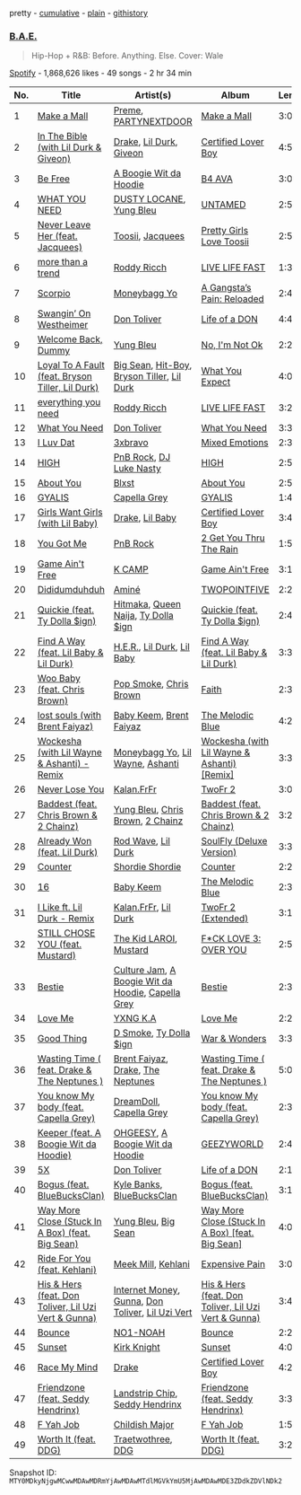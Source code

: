pretty - [cumulative](/playlists/cumulative/37i9dQZF1DWX3387IZmjNa.md) - [plain](/playlists/plain/37i9dQZF1DWX3387IZmjNa) - [githistory](https://github.githistory.xyz/mackorone/spotify-playlist-archive/blob/main/playlists/plain/37i9dQZF1DWX3387IZmjNa)

### [B.A.E.](https://open.spotify.com/playlist/37i9dQZF1DWX3387IZmjNa)

> Hip\-Hop + R&B: Before\. Anything\. Else\. Cover: Wale

[Spotify](https://open.spotify.com/user/spotify) - 1,868,626 likes - 49 songs - 2 hr 34 min

| No. | Title | Artist(s) | Album | Length |
|---|---|---|---|---|
| 1 | [Make a Mall](https://open.spotify.com/track/3IXAiQPAN5FXsETn9Gk3PR) | [Preme](https://open.spotify.com/artist/0bdJZl7TDeiymDYzMJnVh2), [PARTYNEXTDOOR](https://open.spotify.com/artist/2HPaUgqeutzr3jx5a9WyDV) | [Make a Mall](https://open.spotify.com/album/4oCeqTNixwJLgsPjJmW5z2) | 3:02 |
| 2 | [In The Bible \(with Lil Durk & Giveon\)](https://open.spotify.com/track/61S79KIVA4I9FXbnsylEHT) | [Drake](https://open.spotify.com/artist/3TVXtAsR1Inumwj472S9r4), [Lil Durk](https://open.spotify.com/artist/3hcs9uc56yIGFCSy9leWe7), [Giveon](https://open.spotify.com/artist/4fxd5Ee7UefO4CUXgwJ7IP) | [Certified Lover Boy](https://open.spotify.com/album/3SpBlxme9WbeQdI9kx7KAV) | 4:56 |
| 3 | [Be Free](https://open.spotify.com/track/35uYYHfPcA5zcl8IeVXxOb) | [A Boogie Wit da Hoodie](https://open.spotify.com/artist/31W5EY0aAly4Qieq6OFu6I) | [B4 AVA](https://open.spotify.com/album/1VxVQAgekwkFo8yoXvFZ8o) | 3:08 |
| 4 | [WHAT YOU NEED](https://open.spotify.com/track/1rmnTmLl06RQLJmEpe36ve) | [DUSTY LOCANE](https://open.spotify.com/artist/22hWz22JAmIhIEp0u1X01L), [Yung Bleu](https://open.spotify.com/artist/3KNIG74xSTc3dj0TRy7pGX) | [UNTAMED](https://open.spotify.com/album/1LM4qNXzxeL4ptfUOeUQwV) | 2:55 |
| 5 | [Never Leave Her \(feat\. Jacquees\)](https://open.spotify.com/track/3i9k5M8xkZZ7LFAeMZBT4m) | [Toosii](https://open.spotify.com/artist/6BH1xcDkwbbyrLMUKECsW1), [Jacquees](https://open.spotify.com/artist/4tMm1dU6Gn04VAZ9ClHcIZ) | [Pretty Girls Love Toosii](https://open.spotify.com/album/68Bd8NriH6kXs9oedITPkq) | 2:54 |
| 6 | [more than a trend](https://open.spotify.com/track/0yk8VLT5BXbqHK8DZD3xUg) | [Roddy Ricch](https://open.spotify.com/artist/757aE44tKEUQEqRuT6GnEB) | [LIVE LIFE FAST](https://open.spotify.com/album/1eVrpJbHRLBbioB9sb5b94) | 1:36 |
| 7 | [Scorpio](https://open.spotify.com/track/0LlFMKD7MAHwOqkIBsHui6) | [Moneybagg Yo](https://open.spotify.com/artist/3tJoFztHeIJkJWMrx0td2f) | [A Gangsta’s Pain: Reloaded](https://open.spotify.com/album/78L6XKTChkf0M5SK3oogk3) | 2:45 |
| 8 | [Swangin’ On Westheimer](https://open.spotify.com/track/0sze9rycXZswg5emYTFklv) | [Don Toliver](https://open.spotify.com/artist/4Gso3d4CscCijv0lmajZWs) | [Life of a DON](https://open.spotify.com/album/2WmJ5wp5wKBlIJE6FDAIBJ) | 4:48 |
| 9 | [Welcome Back, Dummy](https://open.spotify.com/track/6cm2FXJjs4YtaccHczvN1Y) | [Yung Bleu](https://open.spotify.com/artist/3KNIG74xSTc3dj0TRy7pGX) | [No, I'm Not Ok](https://open.spotify.com/album/6O3xoiaAe3klssyrO17uNS) | 2:23 |
| 10 | [Loyal To A Fault \(feat\. Bryson Tiller, Lil Durk\)](https://open.spotify.com/track/6QTTPp4rzMqcbWWzgrGf9c) | [Big Sean](https://open.spotify.com/artist/0c173mlxpT3dSFRgMO8XPh), [Hit\-Boy](https://open.spotify.com/artist/6q3p11nP1p80Ey6LrOOSed), [Bryson Tiller](https://open.spotify.com/artist/2EMAnMvWE2eb56ToJVfCWs), [Lil Durk](https://open.spotify.com/artist/3hcs9uc56yIGFCSy9leWe7) | [What You Expect](https://open.spotify.com/album/6aLBUWVN4WcBAJeJ7nI6j1) | 4:03 |
| 11 | [everything you need](https://open.spotify.com/track/5ZD0MkX1FadkqYwhCCmAiv) | [Roddy Ricch](https://open.spotify.com/artist/757aE44tKEUQEqRuT6GnEB) | [LIVE LIFE FAST](https://open.spotify.com/album/1eVrpJbHRLBbioB9sb5b94) | 3:27 |
| 12 | [What You Need](https://open.spotify.com/track/6LcX2hBbXaJcK4AuefE936) | [Don Toliver](https://open.spotify.com/artist/4Gso3d4CscCijv0lmajZWs) | [What You Need](https://open.spotify.com/album/73woFqDhh7dKipDzYyHJwZ) | 3:37 |
| 13 | [I Luv Dat](https://open.spotify.com/track/4pOHXEWncM34G4t57veFtl) | [3xbravo](https://open.spotify.com/artist/0lPZJTNurUF05u2JHm48cH) | [Mixed Emotions](https://open.spotify.com/album/60D4MdGC0mm4MG1TVLiS32) | 2:33 |
| 14 | [HIGH](https://open.spotify.com/track/7cZxllNvqJrFaU4op9YvK6) | [PnB Rock](https://open.spotify.com/artist/21WS9wngs9AqFckK7yYJPM), [DJ Luke Nasty](https://open.spotify.com/artist/1yZwlOVsfrp4wb6d29KkGM) | [HIGH](https://open.spotify.com/album/0GQDQ69wAjCuWWre6M4pgA) | 2:50 |
| 15 | [About You](https://open.spotify.com/track/0P9lyICk63dqZSqXV2HBP0) | [Blxst](https://open.spotify.com/artist/4qXC0i02bSFstECuXP2ZpL) | [About You](https://open.spotify.com/album/24i8TDxRtaHGSDiWjVyseC) | 2:50 |
| 16 | [GYALIS](https://open.spotify.com/track/7wpyrkjEgz7W1vNYDxMKrF) | [Capella Grey](https://open.spotify.com/artist/59HbaJ5E8ud7FNLGqUN1KH) | [GYALIS](https://open.spotify.com/album/7GbE1XjMbpkSxGkmUr7Ck4) | 1:45 |
| 17 | [Girls Want Girls \(with Lil Baby\)](https://open.spotify.com/track/37Nqx7iavZpotJSDXZWbJ3) | [Drake](https://open.spotify.com/artist/3TVXtAsR1Inumwj472S9r4), [Lil Baby](https://open.spotify.com/artist/5f7VJjfbwm532GiveGC0ZK) | [Certified Lover Boy](https://open.spotify.com/album/3SpBlxme9WbeQdI9kx7KAV) | 3:41 |
| 18 | [You Got Me](https://open.spotify.com/track/1T095p75wC8BqEYlk0ld56) | [PnB Rock](https://open.spotify.com/artist/21WS9wngs9AqFckK7yYJPM) | [2 Get You Thru The Rain](https://open.spotify.com/album/5AWE3CWvvlvpBBqKIjTrji) | 1:51 |
| 19 | [Game Ain't Free](https://open.spotify.com/track/6WwCIegTNeoJ7lnlhxTEgo) | [K CAMP](https://open.spotify.com/artist/5bgfj5zUoWpyeVatGDjn6H) | [Game Ain't Free](https://open.spotify.com/album/6Ce9z3M2qm4qbbIGANEFkR) | 3:16 |
| 20 | [Dididumduhduh](https://open.spotify.com/track/4qEmZddPnyEpGkHeGTNmWa) | [Aminé](https://open.spotify.com/artist/3Gm5F95VdRxW3mqCn8RPBJ) | [TWOPOINTFIVE](https://open.spotify.com/album/0KkHzH0uia9zwPbrCbS6NY) | 2:26 |
| 21 | [Quickie \(feat\. Ty Dolla $ign\)](https://open.spotify.com/track/5rQ7HbJhF28EnrZc7wdUYr) | [Hitmaka](https://open.spotify.com/artist/1VeOsE6gNwoBsIAinCAb3l), [Queen Naija](https://open.spotify.com/artist/3nViOFa3kZW8OMSNOzwr98), [Ty Dolla $ign](https://open.spotify.com/artist/7c0XG5cIJTrrAgEC3ULPiq) | [Quickie \(feat\. Ty Dolla $ign\)](https://open.spotify.com/album/0lm4qgoN2ztdPUghOOYxaT) | 2:48 |
| 22 | [Find A Way \(feat\. Lil Baby & Lil Durk\)](https://open.spotify.com/track/4yIH4PcUVivcxNTy1ETMZ3) | [H.E.R.](https://open.spotify.com/artist/3Y7RZ31TRPVadSFVy1o8os), [Lil Durk](https://open.spotify.com/artist/3hcs9uc56yIGFCSy9leWe7), [Lil Baby](https://open.spotify.com/artist/5f7VJjfbwm532GiveGC0ZK) | [Find A Way \(feat\. Lil Baby & Lil Durk\)](https://open.spotify.com/album/2DKCodaPZGRpDuDFSIctBN) | 3:32 |
| 23 | [Woo Baby \(feat\. Chris Brown\)](https://open.spotify.com/track/58T4yPLn4NjBYXfRxeweyM) | [Pop Smoke](https://open.spotify.com/artist/0eDvMgVFoNV3TpwtrVCoTj), [Chris Brown](https://open.spotify.com/artist/7bXgB6jMjp9ATFy66eO08Z) | [Faith](https://open.spotify.com/album/2MlT9dGKoGH2hsfcz7UUXL) | 2:36 |
| 24 | [lost souls \(with Brent Faiyaz\)](https://open.spotify.com/track/02rdXe0KhMe8p6ZHzYtuw0) | [Baby Keem](https://open.spotify.com/artist/5SXuuuRpukkTvsLuUknva1), [Brent Faiyaz](https://open.spotify.com/artist/3tlXnStJ1fFhdScmQeLpuG) | [The Melodic Blue](https://open.spotify.com/album/7n23fjZTviIUnHyvZGQjni) | 4:29 |
| 25 | [Wockesha \(with Lil Wayne & Ashanti\) \- Remix](https://open.spotify.com/track/3mLx5JNbIi12thSZ4ExWHg) | [Moneybagg Yo](https://open.spotify.com/artist/3tJoFztHeIJkJWMrx0td2f), [Lil Wayne](https://open.spotify.com/artist/55Aa2cqylxrFIXC767Z865), [Ashanti](https://open.spotify.com/artist/5rkVyNGXEgeUqKkB5ccK83) | [Wockesha \(with Lil Wayne & Ashanti\) \[Remix\]](https://open.spotify.com/album/13TVZ98zVHDrUkX9hSElAk) | 3:37 |
| 26 | [Never Lose You](https://open.spotify.com/track/2S16czIeUR0vS7fwq5Fv7T) | [Kalan.FrFr](https://open.spotify.com/artist/47TMF0JlFsz01KilGzc5Ly) | [TwoFr 2](https://open.spotify.com/album/6IFG8yV0MHsyAaZxbDHzlK) | 3:01 |
| 27 | [Baddest \(feat\. Chris Brown & 2 Chainz\)](https://open.spotify.com/track/2CDVqsGGkf2v1tMETt3fq5) | [Yung Bleu](https://open.spotify.com/artist/3KNIG74xSTc3dj0TRy7pGX), [Chris Brown](https://open.spotify.com/artist/7bXgB6jMjp9ATFy66eO08Z), [2 Chainz](https://open.spotify.com/artist/17lzZA2AlOHwCwFALHttmp) | [Baddest \(feat\. Chris Brown & 2 Chainz\)](https://open.spotify.com/album/3ERp6sI91Flu5Onq9me2pV) | 3:22 |
| 28 | [Already Won \(feat\. Lil Durk\)](https://open.spotify.com/track/2wOnrN7fkzV4NsLqym2C6O) | [Rod Wave](https://open.spotify.com/artist/45TgXXqMDdF8BkjA83OM7z), [Lil Durk](https://open.spotify.com/artist/3hcs9uc56yIGFCSy9leWe7) | [SoulFly \(Deluxe Version\)](https://open.spotify.com/album/15BnishwaiZhh0ZY3fnxMN) | 3:32 |
| 29 | [Counter](https://open.spotify.com/track/4W4lWW8HQITbAe96R0APIh) | [Shordie Shordie](https://open.spotify.com/artist/5fyvTyetDr7gvLafBsEEhU) | [Counter](https://open.spotify.com/album/35MFJBhiYKKm3Vsybpsk29) | 2:26 |
| 30 | [16](https://open.spotify.com/track/1Is8hGpkGMiePASAxBluxM) | [Baby Keem](https://open.spotify.com/artist/5SXuuuRpukkTvsLuUknva1) | [The Melodic Blue](https://open.spotify.com/album/3r46DPIQeBQbjvjjV5mXGg) | 2:36 |
| 31 | [I Like ft\. Lil Durk \- Remix](https://open.spotify.com/track/607kN00EPahVTsTCzuAGHJ) | [Kalan.FrFr](https://open.spotify.com/artist/47TMF0JlFsz01KilGzc5Ly), [Lil Durk](https://open.spotify.com/artist/3hcs9uc56yIGFCSy9leWe7) | [TwoFr 2 \(Extended\)](https://open.spotify.com/album/29OibCCL3P8GQDAAcEwbcO) | 3:17 |
| 32 | [STILL CHOSE YOU \(feat\. Mustard\)](https://open.spotify.com/track/637YZncqOkeFzcTmr7YijJ) | [The Kid LAROI](https://open.spotify.com/artist/2tIP7SsRs7vjIcLrU85W8J), [Mustard](https://open.spotify.com/artist/0YinUQ50QDB7ZxSCLyQ40k) | [F\*CK LOVE 3: OVER YOU](https://open.spotify.com/album/4bZJWQhHKJckFLJuYdvyX2) | 2:51 |
| 33 | [Bestie](https://open.spotify.com/track/4RJ2tHMoFQbUus12u1hB5l) | [Culture Jam](https://open.spotify.com/artist/3NbMf2TTL0tcjISP5AFgzf), [A Boogie Wit da Hoodie](https://open.spotify.com/artist/31W5EY0aAly4Qieq6OFu6I), [Capella Grey](https://open.spotify.com/artist/59HbaJ5E8ud7FNLGqUN1KH) | [Bestie](https://open.spotify.com/album/2wNYpDzwgeSbxSc8dVXcev) | 2:33 |
| 34 | [Love Me](https://open.spotify.com/track/2PxUUGpUBoHcDUrPKNstTE) | [YXNG K.A](https://open.spotify.com/artist/3BBujITyfgwyXTQliFzUNH) | [Love Me](https://open.spotify.com/album/0TUe5E3BQ38hBXglAijbNx) | 2:26 |
| 35 | [Good Thing](https://open.spotify.com/track/2Ss2x0xjGRsOXZiYslCKQE) | [D Smoke](https://open.spotify.com/artist/23rK0hajv5ix2yPM4IIgOo), [Ty Dolla $ign](https://open.spotify.com/artist/7c0XG5cIJTrrAgEC3ULPiq) | [War & Wonders](https://open.spotify.com/album/6yXIl5A3rqnIEW6kMX3NwN) | 3:39 |
| 36 | [Wasting Time \( feat\. Drake & The Neptunes \)](https://open.spotify.com/track/48WidxP9CqyYtk97pwGZ3c) | [Brent Faiyaz](https://open.spotify.com/artist/3tlXnStJ1fFhdScmQeLpuG), [Drake](https://open.spotify.com/artist/3TVXtAsR1Inumwj472S9r4), [The Neptunes](https://open.spotify.com/artist/0KuF7reCTOZwV7YJnHQqgr) | [Wasting Time \( feat\. Drake & The Neptunes \)](https://open.spotify.com/album/2brWccDLT5vREu0FxqH6Az) | 5:01 |
| 37 | [You know My body \(feat\. Capella Grey\)](https://open.spotify.com/track/2OjabQl4Ti8FIGslOb0pPI) | [DreamDoll](https://open.spotify.com/artist/1nsdnHv49z0H5oPj3sJ3to), [Capella Grey](https://open.spotify.com/artist/59HbaJ5E8ud7FNLGqUN1KH) | [You know My body \(feat\. Capella Grey\)](https://open.spotify.com/album/2TJan1yGyJ1Rq6IissY9Gu) | 2:35 |
| 38 | [Keeper \(feat\. A Boogie Wit da Hoodie\)](https://open.spotify.com/track/5b2CRPYt0QNA0jaCJNIIdn) | [OHGEESY](https://open.spotify.com/artist/3ppQEG71r7jVpI8RudzycF), [A Boogie Wit da Hoodie](https://open.spotify.com/artist/31W5EY0aAly4Qieq6OFu6I) | [GEEZYWORLD](https://open.spotify.com/album/0kNhJM4dXKfsKbCERz7QBg) | 2:49 |
| 39 | [5X](https://open.spotify.com/track/2OcbewDrWFNTYRqpSzJBCY) | [Don Toliver](https://open.spotify.com/artist/4Gso3d4CscCijv0lmajZWs) | [Life of a DON](https://open.spotify.com/album/2WmJ5wp5wKBlIJE6FDAIBJ) | 2:12 |
| 40 | [Bogus \(feat\. BlueBucksClan\)](https://open.spotify.com/track/1YF9HlEpL0cXLIewgQHdZt) | [Kyle Banks](https://open.spotify.com/artist/7fCkVWEYTo1f7hLsAyVaWE), [BlueBucksClan](https://open.spotify.com/artist/1l61CX1j6go8arTjPH9wy0) | [Bogus \(feat\. BlueBucksClan\)](https://open.spotify.com/album/6WwSmNmwiq8f1VKEor6hUz) | 3:19 |
| 41 | [Way More Close \(Stuck In A Box\) \(feat\. Big Sean\)](https://open.spotify.com/track/2DYoLkfNIF8xN1L4SnPlrj) | [Yung Bleu](https://open.spotify.com/artist/3KNIG74xSTc3dj0TRy7pGX), [Big Sean](https://open.spotify.com/artist/0c173mlxpT3dSFRgMO8XPh) | [Way More Close \(Stuck In A Box\) \[feat\. Big Sean\]](https://open.spotify.com/album/1DjPn2vVLNXGzj0c6wGGDH) | 4:08 |
| 42 | [Ride For You \(feat\. Kehlani\)](https://open.spotify.com/track/4YFPUYwA9Jmk9xQYCbz3zb) | [Meek Mill](https://open.spotify.com/artist/20sxb77xiYeusSH8cVdatc), [Kehlani](https://open.spotify.com/artist/0cGUm45nv7Z6M6qdXYQGTX) | [Expensive Pain](https://open.spotify.com/album/3cLQ49Ll3nGRkw3HSSk92K) | 3:02 |
| 43 | [His & Hers \(feat\. Don Toliver, Lil Uzi Vert & Gunna\)](https://open.spotify.com/track/2IePEfMAtqWS6rLXXFZIgI) | [Internet Money](https://open.spotify.com/artist/6MPCFvOQv5cIGfw3jODMF0), [Gunna](https://open.spotify.com/artist/2hlmm7s2ICUX0LVIhVFlZQ), [Don Toliver](https://open.spotify.com/artist/4Gso3d4CscCijv0lmajZWs), [Lil Uzi Vert](https://open.spotify.com/artist/4O15NlyKLIASxsJ0PrXPfz) | [His & Hers \(feat\. Don Toliver, Lil Uzi Vert & Gunna\)](https://open.spotify.com/album/1arPptaPtDyBisMtMBe2q6) | 3:44 |
| 44 | [Bounce](https://open.spotify.com/track/34Jpft6YC3t9TOrJUhxez7) | [NO1\-NOAH](https://open.spotify.com/artist/5kmRNFOl1XO1JHS76Zoe7j) | [Bounce](https://open.spotify.com/album/0fi54fVQc6HzfaNJMnwYkk) | 2:24 |
| 45 | [Sunset](https://open.spotify.com/track/3rPdrSNCDwH9gyclgE6CBD) | [Kirk Knight](https://open.spotify.com/artist/1nSpOxq3pcgomrfpXudQuq) | [Sunset](https://open.spotify.com/album/4v80KSqDkJjiNDiuBmuR6U) | 4:02 |
| 46 | [Race My Mind](https://open.spotify.com/track/2Q3jFbyE61mCjS3SkW4toJ) | [Drake](https://open.spotify.com/artist/3TVXtAsR1Inumwj472S9r4) | [Certified Lover Boy](https://open.spotify.com/album/3SpBlxme9WbeQdI9kx7KAV) | 4:29 |
| 47 | [Friendzone \(feat\. Seddy Hendrinx\)](https://open.spotify.com/track/4zU1FoEIOPOgAwNbNhQAQ3) | [Landstrip Chip](https://open.spotify.com/artist/30bCJGAVNB4s6UkQy8a87a), [Seddy Hendrinx](https://open.spotify.com/artist/4TYOMrAFzxu8wO0yLIpOm4) | [Friendzone \(feat\. Seddy Hendrinx\)](https://open.spotify.com/album/1LEhwHnTbCpoCA0Ae8W1vf) | 3:35 |
| 48 | [F Yah Job](https://open.spotify.com/track/0Zrn0AIZ8zNCtStA1YrRfZ) | [Childish Major](https://open.spotify.com/artist/4bMNzAopkqYTwkBLwMKsF1) | [F Yah Job](https://open.spotify.com/album/7smZwprQmyFU3VHOz4nfjg) | 1:57 |
| 49 | [Worth It \(feat\. DDG\)](https://open.spotify.com/track/0MqqxjoRiDt3TCMMveEldb) | [Traetwothree](https://open.spotify.com/artist/67cw6GPXHiwsDjFTvAoVfV), [DDG](https://open.spotify.com/artist/0WK3H9OErSn5zKOkOV5egm) | [Worth It \(feat\. DDG\)](https://open.spotify.com/album/0pj6cCwELC17fMKygFIhOM) | 3:25 |

Snapshot ID: `MTY0MDkyNjgwMCwwMDAwMDRmYjAwMDAwMTdlMGVkYmU5MjAwMDAwMDE3ZDdkZDVlNDk2`